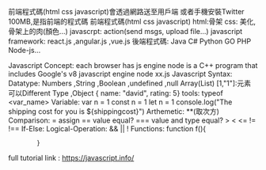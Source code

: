 前端程式碼(html css javascript)會透過網路送至用戶端
或者手機安裝Twitter 100MB,是指前端的程式碼
前端程式碼(html css javascript)
    html:骨架
    css: 美化,骨架上的肉(顏色...)
    javascrpt: action(send msgs, upload file...)
    javascript framework: react.js ,angular.js ,vue.js
後端程式碼: Java C# Python GO PHP Node-js...


Javascript Concept: 
        each browser has js engine
        node is a C++ program that includes Google's v8 javascript engine
        node xx.js
Javascript Syntax:
    Datatype: Numbers ,String ,Boolean ,undefined ,null
              Array(List) [1,"1"]:元素可以Different Type ,Object { name: "david", rating: 5}
              tools: typeof <var_name>
    Variable: 
            var n = 1
            const n = 1
            let n = 1
            console.log("The shipping cost for you is ${shippingcost}")
    Arthemetic: **(取次方)    
    Comparison:
            = assign
            == value equal?
            === value and type equal?
            >
            <
            <=
            !=
            !==
    If-Else:
    Logical-Operation:
            &&
            ||
            !
    Functions: 
            function f(){
                
            }

full tutorial link : https://javascript.info/